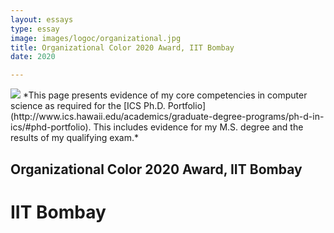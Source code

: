 ```yaml
---
layout: essays  
type: essay
image: images/logoc/organizational.jpg
title: Organizational Color 2020 Award, IIT Bombay
date: 2020 

---
```


<img class="ui image" src="{{ site.baseurl }}/images/logoc/organizational.jpg ">
*This page presents evidence of my core competencies in computer science as required for the [ICS Ph.D. Portfolio](http://www.ics.hawaii.edu/academics/graduate-degree-programs/ph-d-in-ics/#phd-portfolio). This includes evidence for my M.S. degree and the results of my qualifying exam.*

## Organizational Color 2020 Award, IIT Bombay
# IIT Bombay
